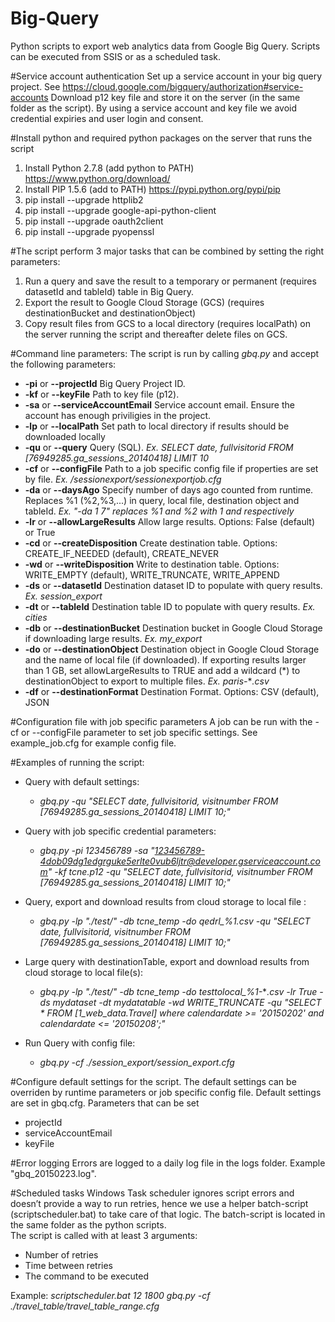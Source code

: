 # Big-Query
Python scripts to export web analytics data from Google Big Query. Scripts can be executed from SSIS or as a scheduled task.

#Service account authentication
Set up a service account in your big query project. See https://cloud.google.com/bigquery/authorization#service-accounts
Download p12 key file and store it on the server (in the same folder as the script). By using a service account and key file we avoid credential expiries and user login and consent.

#Install python and required python packages on the server that runs the script
1.	Install Python 2.7.8 (add python to PATH) https://www.python.org/download/
2.	Install PIP 1.5.6 (add to PATH) https://pypi.python.org/pypi/pip
3.	pip install --upgrade httplib2
4.	pip install --upgrade google-api-python-client
5.  pip install --upgrade oauth2client
6.  pip install --upgrade pyopenssl

#The script perform 3 major tasks that can be combined by setting the right parameters:
1. Run a query and save the result to a temporary or permanent (requires datasetId and tableId) table in Big Query.
2. Export the result to Google Cloud Storage (GCS) (requires destinationBucket and destinationObject)
3. Copy result files from GCS to a local directory (requires localPath) on the server running the script and thereafter delete files on GCS.

#Command line parameters:
The script is run by calling *gbq.py* and accept the following parameters:
- **-pi** or **--projectId** Big Query Project ID.
- **-kf** or **--keyFile** Path to key file (p12).
- **-sa** or **--serviceAccountEmail** Service account email. Ensure the account has enough priviligies in the project.
- **-lp** or **--localPath** Set path to local directory if results should be downloaded locally
- **-qu** or **--query** Query (SQL). *Ex. SELECT date, fullvisitorid FROM [76949285.ga_sessions_20140418] LIMIT 10*
- **-cf** or **--configFile** Path to a job specific config file if properties are set by file. *Ex. /sessionexport/sessionexportjob.cfg*
- **-da** or **--daysAgo** Specify number of days ago counted from runtime. Replaces %1 (%2,%3,...) in query, local file, destination object and tableId. *Ex. "-da 1 7" replaces %1 and %2 with 1 and respectively*
- **-lr** or **--allowLargeResults** Allow large results. Options: False (default) or True
- **-cd** or **--createDisposition** Create destination table. Options: CREATE_IF_NEEDED (default), CREATE_NEVER
- **-wd** or **--writeDisposition** Write to destination table. Options: WRITE_EMPTY (default), WRITE_TRUNCATE, WRITE_APPEND
- **-ds** or **--datasetId** Destination dataset ID to populate with query results. *Ex. session_export*
- **-dt** or **--tableId** Destination table ID to populate with query results. *Ex. cities*
- **-db** or **--destinationBucket** Destination bucket in Google Cloud Storage if downloading large results. *Ex. my_export*
- **-do** or **--destinationObject** Destination object in Google Cloud Storage and the name of local file (if downloaded). If exporting results larger than 1 GB, set allowLargeResults to TRUE and add a wildcard (\*) to destinationObject to export to multiple files. *Ex. paris-*\**.csv*
- **-df** or **--destinationFormat** Destination Format. Options: CSV (default), JSON

#Configuration file with job specific parameters
A job can be run with the -cf or --configFile parameter to set job specific settings. See example_job.cfg for example config file.

#Examples of running the script:
- Query with default settings: 
  - *gbq.py -qu "SELECT date, fullvisitorid, visitnumber FROM [76949285.ga_sessions_20140418] LIMIT 10;"*

- Query with job specific credential parameters: 
  - *gbq.py -pi 123456789 -sa "123456789-4dob09dg1edgrguke5erlte0vub6ljtr@developer.gserviceaccount.com" -kf tcne.p12 -qu "SELECT date, fullvisitorid, visitnumber FROM [76949285.ga_sessions_20140418] LIMIT 10;"*

- Query, export and download results from cloud storage to local file : 
  - *gbq.py -lp "./test/" -db tcne_temp -do qedrl_%1.csv -qu "SELECT date, fullvisitorid, visitnumber FROM [76949285.ga_sessions_20140418] LIMIT 10;"*

- Large query with destinationTable, export and download results from cloud storage to local file(s): 
  - *gbq.py -lp "./test/"  -db tcne_temp -do testtolocal_%1-*\**.csv -lr True -ds mydataset -dt mydatatable -wd WRITE_TRUNCATE -qu "SELECT * FROM [1_web_data.Travel] where calendardate >= '20150202' and calendardate <= '20150208';"*

- Run Query with config file: 
  - *gbq.py -cf ./session_export/session_export.cfg*

#Configure default settings for the script.
The default settings can be overriden by runtime parameters or job specific config file. Default settings are set in gbq.cfg. Parameters that can be set
- projectId
- serviceAccountEmail
- keyFile

#Error logging
Errors are logged to a daily log file in the logs folder. Example "gbq_20150223.log".

#Scheduled tasks
Windows Task scheduler ignores script errors and doesn’t provide a way to run retries, hence we use a helper batch-script (scriptscheduler.bat) to take care of that logic. The batch-script is located in the same folder as the python scripts.  
The script is called with at least 3 arguments:
- Number of retries
- Time between retries
- The command to be executed

Example: *scriptscheduler.bat 12 1800 gbq.py -cf ./travel_table/travel_table_range.cfg*

